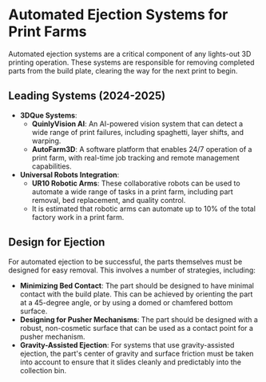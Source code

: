# Automated Ejection Systems for Print Farms

Automated ejection systems are a critical component of any lights-out 3D printing operation. These systems are responsible for removing completed parts from the build plate, clearing the way for the next print to begin.

## Leading Systems (2024-2025)
- **3DQue Systems**:
  - **QuinlyVision AI**: An AI-powered vision system that can detect a wide range of print failures, including spaghetti, layer shifts, and warping.
  - **AutoFarm3D**: A software platform that enables 24/7 operation of a print farm, with real-time job tracking and remote management capabilities.
- **Universal Robots Integration**:
  - **UR10 Robotic Arms**: These collaborative robots can be used to automate a wide range of tasks in a print farm, including part removal, bed replacement, and quality control.
  - It is estimated that robotic arms can automate up to 10% of the total factory work in a print farm.

## Design for Ejection
For automated ejection to be successful, the parts themselves must be designed for easy removal. This involves a number of strategies, including:

- **Minimizing Bed Contact**: The part should be designed to have minimal contact with the build plate. This can be achieved by orienting the part at a 45-degree angle, or by using a domed or chamfered bottom surface.
- **Designing for Pusher Mechanisms**: The part should be designed with a robust, non-cosmetic surface that can be used as a contact point for a pusher mechanism.
- **Gravity-Assisted Ejection**: For systems that use gravity-assisted ejection, the part's center of gravity and surface friction must be taken into account to ensure that it slides cleanly and predictably into the collection bin.
